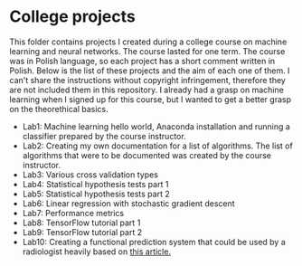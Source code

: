 # College projects
This folder contains projects I created during a college course on machine learning and neural networks. The course lasted for one term. The course was in Polish language, so each project has a short comment written in Polish. Below is the list of these projects and the aim of each one of them. I can't share the instructions without copyright infringement, therefore they are not included them in this repository. I already had a grasp on machine learning when I signed up for this course, but I wanted to get a better grasp on the theorethical basics.

* Lab1: Machine learning hello world, Anaconda installation and running a classifier prepared by the course instructor.
* Lab2: Creating my own documentation for a list of algorithms. The list of algorithms that were to be documented was created by the course instructor.
* Lab3: Various cross validation types
* Lab4: Statistical hypothesis tests part 1
* Lab5: Statistical hypothesis tests part 2
* Lab6: Linear regression with stochastic gradient descent
* Lab7: Performance metrics
* Lab8: TensorFlow tutorial part 1
* Lab9: TensorFlow tutorial part 2
* Lab10: Creating a functional prediction system that could be used by a radiologist heavily based on [this article.](https://link.springer.com/content/pdf/10.1007%2Fs10278-018-0079-6.pdf) 
